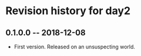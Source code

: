 # Revision history for day2

## 0.1.0.0 -- 2018-12-08

* First version. Released on an unsuspecting world.
